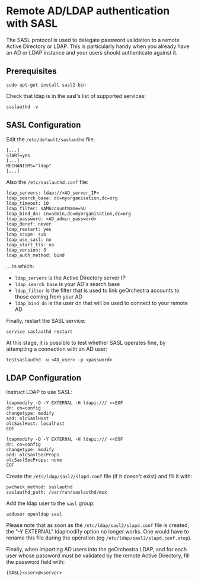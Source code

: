 # Remote AD/LDAP authentication with SASL

The SASL protocol is used to delegate password validation to a remote Active Directory or LDAP. 
This is particularly handy when you already have an AD or LDAP instance and your users should authenticate against it.

## Prerequisites

```
sudo apt-get install sasl2-bin
```

Check that ldap is in the sasl's list of supported services:

```
saslauthd -v
```

## SASL Configuration

Edit the ```/etc/default/saslauthd``` file:

```
[...]
START=yes
[...]
MECHANISMS="ldap"
[...]
```

Also the ```/etc/saslauthd.conf``` file:

```
ldap_servers: ldap://<AD_server_IP>
ldap_search_base: dc=myorganisation,dc=org
ldap_timeout: 10
ldap_filter: sAMAccountName=%U
ldap_bind_dn: cn=admin,dc=myorganisation,dc=org
ldap_password: <AD_admin_password>
ldap_deref: never
ldap_restart: yes
ldap_scope: sub
ldap_use_sasl: no
ldap_start_tls: no
ldap_version: 3
ldap_auth_method: bind
```

... in which:
 * ```ldap_servers``` is the Active Directory server IP
 * ```ldap_search_base``` is your AD's search base
 * ```ldap_filter``` is the filter that is used to link geOrchestra accounts to those coming from your AD
 * ```ldap_bind_dn``` is the user dn that will be used to connect to your remote AD


Finally, restart the SASL service: 

```
service saslauthd restart
```

At this stage, it is possible to test whether SASL operates fine, by attempting a connection with an AD user:

```
testsaslauthd -u <AD_user> -p <password>
```

## LDAP Configuration

Instruct LDAP to use SASL:
```
ldapmodify -Q -Y EXTERNAL -H ldapi:/// <<EOF
dn: cn=config
changetype: modify
add: olcSaslHost
olcSaslHost: localhost
EOF

ldapmodify -Q -Y EXTERNAL -H ldapi:/// <<EOF
dn: cn=config
changetype: modify
add: olcSaslSecProps
olcSaslSecProps: none
EOF
```

Create the ```/etc/ldap/sasl2/slapd.conf``` file (if it doesn't exist) and fill it with:
```
pwcheck_method: saslauthd
saslauthd_path: /var/run/saslauthd/mux
```

Add the ldap user to the ```sasl``` group: 
```
adduser openldap sasl
```

Please note that as soon as the ```/etc/ldap/sasl2/slapd.conf``` file is created, the "-Y EXTERNAL" ldapmodify option no longer works. 
One would have to rename this file during the operation (eg ```/etc/ldap/sasl2/slapd.conf.stop```).


Finally, when importing AD users into the geOrchestra LDAP, and for each user whose password must be validated by the remote Active Directory, fill the password field with:
```
{SASL}<user>@<server>
```
